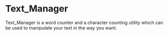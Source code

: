 # Text_Manager
Text_Manager is a word counter and a character counting utility which can be used to manipulate your text in the way you want.
